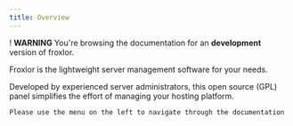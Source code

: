 ```yaml
---
title: Overview
---
```


! **WARNING** You're browsing the documentation for an **development** version of froxlor.

Froxlor is the lightweight server management software for your needs.

Developed by experienced server administrators, this open source (GPL) panel simplifies the effort of managing your hosting platform.

    Please use the menu on the left to navigate through the documentation